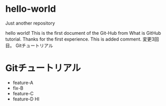 # hello-world
Just another repository

hello world! This is the first document of the Git-Hub from What is GitHub tutorial.
Thanks for the first experience.
This is added comment.
変更3回目。
Gitチュートリアル
# Gitチュートリアル

 - feature-A
 - fix-B
 - feature-C
 - feature-D
HI
